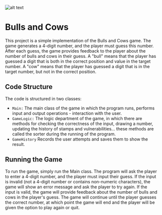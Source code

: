 ![alt text](https://repository-images.githubusercontent.com/558048734/9675e878-71d3-4328-9108-5658ed0e69de)

# Bulls and Cows
This project is a simple implementation of the Bulls and Cows game. The game generates a 4-digit number, and the player must guess this number. After each guess, the game provides feedback to the player about the number of bulls and cows in their guess. A "bull" means that the player has guessed a digit that is both in the correct position and value in the target number. A "cow" means that the player has guessed a digit that is in the target number, but not in the correct position.

## Code Structure
The code is structured in two classes:

- `Main:` The main class of the game in which the program runs, performs input and output operations - interaction with the user.
- `GameLogic:` The logic department of the game, in which there are methods for checking the correctness of the input, drawing a number, updating the history of stamps and vulnerabilities... these methods are called the sorter during the running of the program.
- `GameHistory` Records the user attempts and saves them to show the result.

## Running the Game
To run the game, simply run the Main class. The program will ask the player to enter a 4-digit number, and the player must input their guess. If the input is invalid (not a 4-digit number or contains non-numeric characters), the game will show an error message and ask the player to try again. If the input is valid, the game will provide feedback about the number of bulls and cows in the player's guess. The game will continue until the player guesses the correct number, at which point the game will end and the player will be given the option to play again or quit.
